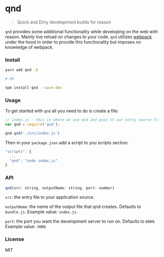 # qnd
> Quick and Dirty development builds for reason

`qnd` provides some additional functionality while developing on the web with reason. Mainly live reload on changes to your code. `qnd` utilizes [webpack](https://github.com/webpack/webpack) under the hood in order to provide this functionality but imposes no knowledge of webpack.

### Install
```bash
yarn add qnd -D

# OR

npm install qnd --save-dev
```

### Usage

To get started with `qnd` all you need to do is create a file:
```js
// index.js - this is where we use qnd and pass it our entry source file to our app
var qnd = require('qnd');

qnd.qnd('./src/index.js')
```

Then in your `package.json` add a script to you scripts section:
```js
"scripts": {
  ...
  "qnd": "node index.js"
}
```

### API
```js
qnd(src: string, outputName: string, port: number)
```
`src`: the entry file to your application source.


`outputName`: the name of the output file that qnd creates. Defaults to `bundle.js`. Example value: `index.js`.


`port`: the port you want the development server to run on. Defaults to `8000`. Example value: `3000`.

### License
MIT